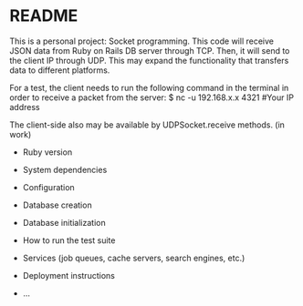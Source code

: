 # README

This is a personal project: Socket programming. This code will receive JSON data from Ruby on Rails DB server through TCP. Then, it will send to the client IP through UDP. This may expand the functionality that transfers data to different platforms.

For a test, the client needs to run the following command in the terminal in order to receive a packet from the server:
$ nc -u 192.168.x.x 4321  #Your IP address

The client-side also may be available by UDPSocket.receive methods. (in work)

* Ruby version

* System dependencies

* Configuration

* Database creation

* Database initialization

* How to run the test suite

* Services (job queues, cache servers, search engines, etc.)

* Deployment instructions

* ...
